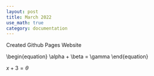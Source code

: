 ```yaml
---
layout: post
title: March 2022
use_math: true
category: documentation
---
```


Created Github Pages Website

\begin{equation}
  \alpha + \beta = \gamma
\end{equation}

$x+3=\theta$
